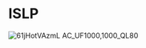 # ISLP


![61jHotVAzmL _AC_UF1000,1000_QL80_](https://github.com/user-attachments/assets/e55bd056-1d08-4fd9-bddd-2de640274e3a)
